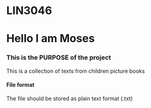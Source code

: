 # LIN3046
# Hello I am Moses
### This is the PURPOSE of the project
This is a collection of texts from children picture books
#### File format
The file should be stored as plain text format (.txt)
